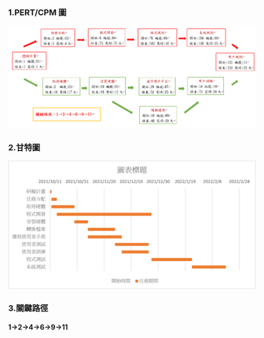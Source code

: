 ### 1.PERT/CPM 圖
![PERT/CPM](https://github.com/WSY0118/2021_927/blob/main/hw1.png)

### 2.甘特圖
![PERT/CPM](https://github.com/WSY0118/2021_927/blob/main/hw2.png)

### 3.關鍵路徑
#### 1→2→4→6→9→11
